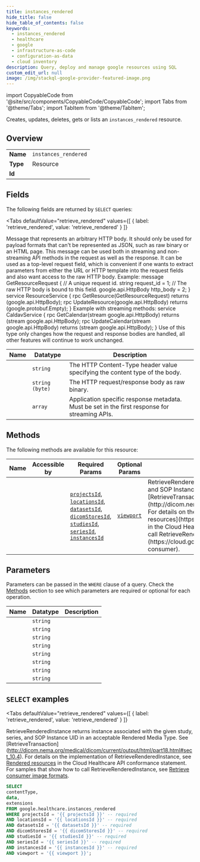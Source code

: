 ```yaml
--- 
title: instances_rendered
hide_title: false
hide_table_of_contents: false
keywords:
  - instances_rendered
  - healthcare
  - google
  - infrastructure-as-code
  - configuration-as-data
  - cloud inventory
description: Query, deploy and manage google resources using SQL
custom_edit_url: null
image: /img/stackql-google-provider-featured-image.png
---
```


import CopyableCode from '@site/src/components/CopyableCode/CopyableCode';
import Tabs from '@theme/Tabs';
import TabItem from '@theme/TabItem';

Creates, updates, deletes, gets or lists an <code>instances_rendered</code> resource.

## Overview
<table><tbody>
<tr><td><b>Name</b></td><td><code>instances_rendered</code></td></tr>
<tr><td><b>Type</b></td><td>Resource</td></tr>
<tr><td><b>Id</b></td><td><CopyableCode code="google.healthcare.instances_rendered" /></td></tr>
</tbody></table>

## Fields

The following fields are returned by `SELECT` queries:

<Tabs
    defaultValue="retrieve_rendered"
    values={[
        { label: 'retrieve_rendered', value: 'retrieve_rendered' }
    ]}
>
<TabItem value="retrieve_rendered">

Message that represents an arbitrary HTTP body. It should only be used for payload formats that can't be represented as JSON, such as raw binary or an HTML page. This message can be used both in streaming and non-streaming API methods in the request as well as the response. It can be used as a top-level request field, which is convenient if one wants to extract parameters from either the URL or HTTP template into the request fields and also want access to the raw HTTP body. Example: message GetResourceRequest &#123; // A unique request id. string request_id = 1; // The raw HTTP body is bound to this field. google.api.HttpBody http_body = 2; &#125; service ResourceService &#123; rpc GetResource(GetResourceRequest) returns (google.api.HttpBody); rpc UpdateResource(google.api.HttpBody) returns (google.protobuf.Empty); &#125; Example with streaming methods: service CaldavService &#123; rpc GetCalendar(stream google.api.HttpBody) returns (stream google.api.HttpBody); rpc UpdateCalendar(stream google.api.HttpBody) returns (stream google.api.HttpBody); &#125; Use of this type only changes how the request and response bodies are handled, all other features will continue to work unchanged.

<table>
<thead>
    <tr>
    <th>Name</th>
    <th>Datatype</th>
    <th>Description</th>
    </tr>
</thead>
<tbody>
<tr>
    <td><CopyableCode code="contentType" /></td>
    <td><code>string</code></td>
    <td>The HTTP Content-Type header value specifying the content type of the body.</td>
</tr>
<tr>
    <td><CopyableCode code="data" /></td>
    <td><code>string (byte)</code></td>
    <td>The HTTP request/response body as raw binary.</td>
</tr>
<tr>
    <td><CopyableCode code="extensions" /></td>
    <td><code>array</code></td>
    <td>Application specific response metadata. Must be set in the first response for streaming APIs.</td>
</tr>
</tbody>
</table>
</TabItem>
</Tabs>

## Methods

The following methods are available for this resource:

<table>
<thead>
    <tr>
    <th>Name</th>
    <th>Accessible by</th>
    <th>Required Params</th>
    <th>Optional Params</th>
    <th>Description</th>
    </tr>
</thead>
<tbody>
<tr>
    <td><a href="#retrieve_rendered"><CopyableCode code="retrieve_rendered" /></a></td>
    <td><CopyableCode code="select" /></td>
    <td><a href="#parameter-projectsId"><code>projectsId</code></a>, <a href="#parameter-locationsId"><code>locationsId</code></a>, <a href="#parameter-datasetsId"><code>datasetsId</code></a>, <a href="#parameter-dicomStoresId"><code>dicomStoresId</code></a>, <a href="#parameter-studiesId"><code>studiesId</code></a>, <a href="#parameter-seriesId"><code>seriesId</code></a>, <a href="#parameter-instancesId"><code>instancesId</code></a></td>
    <td><a href="#parameter-viewport"><code>viewport</code></a></td>
    <td>RetrieveRenderedInstance returns instance associated with the given study, series, and SOP Instance UID in an acceptable Rendered Media Type. See [RetrieveTransaction] (http://dicom.nema.org/medical/dicom/current/output/html/part18.html#sect_10.4). For details on the implementation of RetrieveRenderedInstance, see [Rendered resources](https://cloud.google.com/healthcare/docs/dicom#rendered_resources) in the Cloud Healthcare API conformance statement. For samples that show how to call RetrieveRenderedInstance, see [Retrieve consumer image formats](https://cloud.google.com/healthcare/docs/how-tos/dicomweb#retrieve-consumer).</td>
</tr>
</tbody>
</table>

## Parameters

Parameters can be passed in the `WHERE` clause of a query. Check the [Methods](#methods) section to see which parameters are required or optional for each operation.

<table>
<thead>
    <tr>
    <th>Name</th>
    <th>Datatype</th>
    <th>Description</th>
    </tr>
</thead>
<tbody>
<tr id="parameter-datasetsId">
    <td><CopyableCode code="datasetsId" /></td>
    <td><code>string</code></td>
    <td></td>
</tr>
<tr id="parameter-dicomStoresId">
    <td><CopyableCode code="dicomStoresId" /></td>
    <td><code>string</code></td>
    <td></td>
</tr>
<tr id="parameter-instancesId">
    <td><CopyableCode code="instancesId" /></td>
    <td><code>string</code></td>
    <td></td>
</tr>
<tr id="parameter-locationsId">
    <td><CopyableCode code="locationsId" /></td>
    <td><code>string</code></td>
    <td></td>
</tr>
<tr id="parameter-projectsId">
    <td><CopyableCode code="projectsId" /></td>
    <td><code>string</code></td>
    <td></td>
</tr>
<tr id="parameter-seriesId">
    <td><CopyableCode code="seriesId" /></td>
    <td><code>string</code></td>
    <td></td>
</tr>
<tr id="parameter-studiesId">
    <td><CopyableCode code="studiesId" /></td>
    <td><code>string</code></td>
    <td></td>
</tr>
<tr id="parameter-viewport">
    <td><CopyableCode code="viewport" /></td>
    <td><code>string</code></td>
    <td></td>
</tr>
</tbody>
</table>

## `SELECT` examples

<Tabs
    defaultValue="retrieve_rendered"
    values={[
        { label: 'retrieve_rendered', value: 'retrieve_rendered' }
    ]}
>
<TabItem value="retrieve_rendered">

RetrieveRenderedInstance returns instance associated with the given study, series, and SOP Instance UID in an acceptable Rendered Media Type. See [RetrieveTransaction] (http://dicom.nema.org/medical/dicom/current/output/html/part18.html#sect_10.4). For details on the implementation of RetrieveRenderedInstance, see [Rendered resources](https://cloud.google.com/healthcare/docs/dicom#rendered_resources) in the Cloud Healthcare API conformance statement. For samples that show how to call RetrieveRenderedInstance, see [Retrieve consumer image formats](https://cloud.google.com/healthcare/docs/how-tos/dicomweb#retrieve-consumer).

```sql
SELECT
contentType,
data,
extensions
FROM google.healthcare.instances_rendered
WHERE projectsId = '{{ projectsId }}' -- required
AND locationsId = '{{ locationsId }}' -- required
AND datasetsId = '{{ datasetsId }}' -- required
AND dicomStoresId = '{{ dicomStoresId }}' -- required
AND studiesId = '{{ studiesId }}' -- required
AND seriesId = '{{ seriesId }}' -- required
AND instancesId = '{{ instancesId }}' -- required
AND viewport = '{{ viewport }}';
```
</TabItem>
</Tabs>
